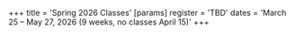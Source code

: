 +++
title = 'Spring 2026 Classes'
[params]
	register = 'TBD'
	dates = 'March 25 – May 27, 2026 (9 weeks, no classes April 15)'
+++